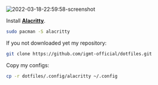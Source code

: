 ![2022-03-18-22:59:58-screenshot](https://user-images.githubusercontent.com/96023410/159027552-e37e5cce-81d8-4b74-a9fb-97a352d13e34.png)

Install **[Alacritty](https://github.com/alacritty/alacritty)**.

```bash
sudo pacman -S alacritty
```

If you not downloaded yet my repository:

```bash
git clone https://github.com/igmt-official/dotfiles.git
```

Copy my configs:

```bash
cp -r dotfiles/.config/alacritty ~/.config
```
